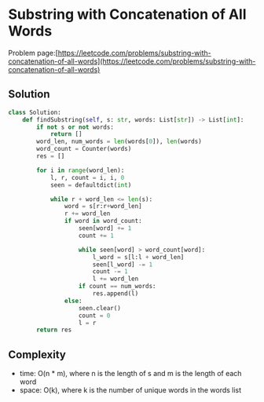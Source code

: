 # Substring with Concatenation of All Words

Problem page:[https://leetcode.com/problems/substring-with-concatenation-of-all-words](https://leetcode.com/problems/substring-with-concatenation-of-all-words)

## Solution

```python
class Solution:
    def findSubstring(self, s: str, words: List[str]) -> List[int]:
        if not s or not words:
            return []
        word_len, num_words = len(words[0]), len(words)
        word_count = Counter(words)
        res = []

        for i in range(word_len):
            l, r, count = i, i, 0
            seen = defaultdict(int)

            while r + word_len <= len(s):
                word = s[r:r+word_len]
                r += word_len
                if word in word_count:
                    seen[word] += 1
                    count += 1

                    while seen[word] > word_count[word]:
                        l_word = s[l:l + word_len]
                        seen[l_word] -= 1
                        count -= 1
                        l += word_len
                    if count == num_words:
                        res.append(l)
                else:
                    seen.clear()
                    count = 0
                    l = r
        return res
```

## Complexity

- time: O(n \* m), where n is the length of s and m is the length of each word
- space: O(k), where k is the number of unique words in the words list
